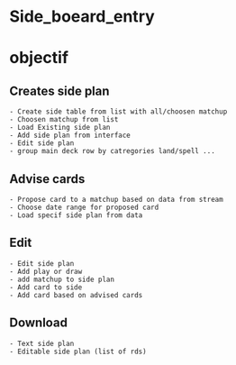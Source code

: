 # Side_boeard_entry

# objectif

## Creates side plan
	- Create side table from list with all/choosen matchup
	- Choosen matchup from list
	- Load Existing side plan
	- Add side plan from interface
	- Edit side plan
	- group main deck row by catregories land/spell ...



## Advise cards
	- Propose card to a matchup based on data from stream
	- Choose date range for proposed card
	- Load specif side plan from data

## Edit
	- Edit side plan
	- Add play or draw
	- add matchup to side plan
	- Add card to side
	- Add card based on advised cards

## Download
	- Text side plan
	- Editable side plan (list of rds)